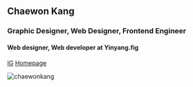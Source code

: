 <h2 align="left">Chaewon Kang</h2>
<h3 align="left">Graphic Designer, Web Designer, Frontend Engineer</h3>

<h4 align="left">Web designer, Web developer at Yinyang.fig</h4>
<a href="https://instagram.com/yinyang.fig" target="_blank">IG</a>
<a href="https://yin-yang.work" target="_blank">Homepage</a>

<p><img align="center" src="https://github-readme-stats.vercel.app/api/top-langs?username=chaewonkang&show_icons=true&locale=en&layout=compact" alt="chaewonkang" /></p>

